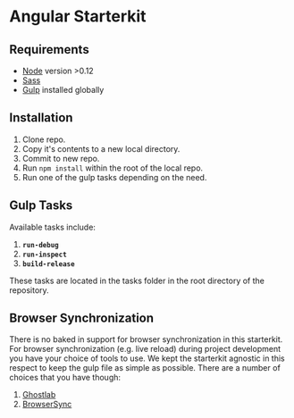 # Angular Starterkit

## Requirements

+ [Node](http://nodejs.org/) version >0.12
+ [Sass](http://sass-lang.com/)
+ [Gulp](http://gulpjs.com/) installed globally

## Installation

1. Clone repo.
2. Copy it's contents to a new local directory.
3. Commit to new repo.
2. Run `npm install` within the root of the local repo.
3. Run one of the gulp tasks depending on the need.

## Gulp Tasks

Available tasks include:

1. **`run-debug`**
2. **`run-inspect`**
3. **`build-release`**

These tasks are located in the tasks folder in the root directory of the repository.

## Browser Synchronization

There is no baked in support for browser synchronization in this starterkit. For browser synchronization (e.g. live reload) during project development you have your choice of tools to use. We kept the starterkit agnostic in this respect to keep the gulp file as simple as possible. There are a number of choices that you have though:

1. [Ghostlab](http://vanamco.com/ghostlab/)
2. [BrowserSync](http://www.browsersync.io/)